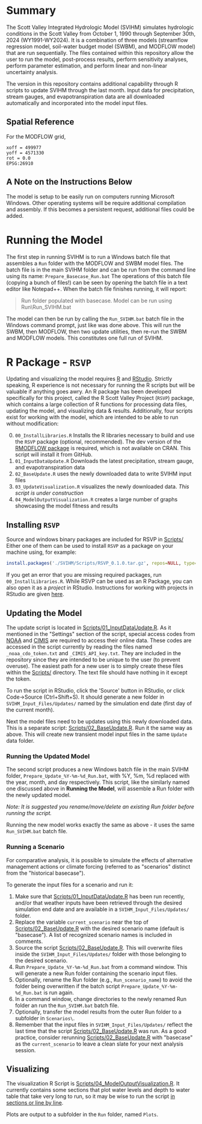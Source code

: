 # Summary
The Scott Valley Integrated Hydrologic Model (SVIHM) simulates hydrologic conditions in the Scott Valley from October 1, 1990 through September 30th, 2024 (WY1991-WY2024). It is a combination of three models (streamflow regression model, soil-water budget model (SWBM), and MODFLOW model) that are run sequentially. The files contained within this repository allow the user to run the model, post-process results, perform sensitivity analyses, perform parameter estimation, and perform linear and non-linear uncertainty analysis.

The version in this repository contains additional capability through R scripts to update SVIHM through the last month. Input data for precipitation, stream gauges, and evapotranspiration data are all downloaded automatically and incorporated into the model input files.

## Spatial Reference
For the MODFLOW grid,
```
xoff = 499977
yoff = 4571330
rot = 0.0
EPSG:26910
```

## A Note on the Instructions Below
The model is setup to be easily run on computers running Microsoft Windows. Other operating systems will be require additional compilation and assembly. If this becomes a persistent request, additional files could be added.

# Running the Model
The first step in running SVIHM is to run a Windows batch file that assembles a `Run` folder with the MODFLOW and SWBM model files. The batch file is in the main SVIHM folder and can be run from the command line using its name:
`
Prepare_Basecase_Run.bat
`
The operations of this batch file (copying a bunch of files!) can be seen by opening the batch file in a text editor like Notepad++. When the batch file finishes running, it will report:

> Run folder populated with basecase. Model can be run using Run\Run_SVIHM.bat

The model can then be run by calling the `Run_SVIHM.bat` batch file in the Windows command prompt, just like was done above. This will run the SWBM, then MODFLOW, then two update utilities, then re-run the SWBM and MODFLOW models. This constitutes one full run of SVIHM.

# R Package - `RSVP`
Updating and visualizing the model requires [R](https://cran.r-project.org/) and [RStudio](https://www.rstudio.com/). Strictly speaking, R experience is not necessary for running the R scripts but will be valuable if anything goes awry. An R package has been developed specifically for this project, called the R Scott Valley Project (`RSVP`) package, which contains a large collection of R functions for processing data files, updating the model, and visualizing data & results. Additionally, four scripts exist for working with the model, which are intended to be able to run without modification:

0. `00_InstallLibraries.R` Installs the R libraries necessary to build and use the `RSVP` package (optional, recommended). The dev version of the [RMODFLOW package](https://github.com/rogiersbart/RMODFLOW) is required, which is not available on CRAN. This script will install it from GitHub.
1. `01_InputDataUpdate.R` Downloads the latest precipitation, stream gauge, and evapotranspiration data
2. `02_BaseUpdate.R` uses the newly downloaded data to write SVIHM input files
3. `03_UpdateVisualization.R` visualizes the newly downloaded data. *This script is under construction*
4. `04_ModelOutputVisualization.R` creates a large number of graphs showcasing the model fitness and results

## Installing `RSVP`
Source and windows binary packages are included for RSVP in [Scripts/](./Scripts/)
Either one of them can be used to install `RSVP` as a package on your machine using, for example:
```R
install.packages('./SVIHM/Scripts/RSVP_0.1.0.tar.gz', repos=NULL, type='source')
```
If you get an error that you are missing required packages, run `00_InstallLibraries.R`.
While RSVP can be used as an R Package, you can also open it as a *project* in RStudio. Instructions for working with projects in RStudio are given [here](https://support.posit.co/hc/en-us/articles/200526207-Using-RStudio-Projects).

## Updating the Model
The update script is located in [Scripts/01_InputDataUpdate.R](./Scripts/01_InputDataUpdate.R). As it mentioned in the "Settings" section of the script, special access codes from [NOAA](https://www.ncdc.noaa.gov/cdo-web/webservices/v2) and [CIMIS](https://cimis.water.ca.gov/) are required to access their online data. These codes are accessed in the script currently by reading the files named `_noaa_cdo_token.txt` and `_CIMIS_API_key.txt`. They are included in the repository since they are intended to be unique to the user (to prevent overuse). The easiest path for a new user is to simply create these files within the [Scripts/](./Scripts/) directory. The text file should have nothing in it except the token.

To run the script in RStudio, click the 'Source' button in RStudio, or click Code->Source (Ctrl+Shift+S). It should generate a new folder in `SVIHM_Input_Files/Updates/` named by the simulation end date (first day of the current month).

Next the model files need to be updates using this newly downloaded data. This is a separate script: [Scripts/02_BaseUpdate.R](./Scripts/02_BaseUpdate.R). Run it the same way as above. This will create new transient model input files in the same `Update` data folder.

### Running the Updated Model
The second script produces a new Windows batch file in the main SVIHM folder, `Prepare_Update_%Y-%m-%d_Run.bat`, with %Y, %m, %d replaced with the year, month, and day respectively. This script, like the similarly named one discussed above in **Running the Model**, will assemble a Run folder with the newly updated model.

*Note: It is suggested you rename/move/delete an existing Run folder before running the script.*

Running the new model works exactly the same as above - it uses the same `Run_SVIHM.bat` batch file.

### Running a Scenario
For comparative analysis, it is possible to simulate the effects of alternative management actions or climate forcing (referred to as "scenarios" distinct from the "historical basecase"). 

To generate the input files for a scenario and run it:
1. Make sure that [Scripts/01_InputDataUpdate.R](./Scripts/01_InputDataUpdate.R) has been run recently, and/or that weather inputs have been retrieved through the desired simulation end date and are available in a `SVIHM_Input_Files/Updates/` folder.
2. Replace the variable `current_scenario` near the top of [Scripts/02_BaseUpdate.R](./Scripts/02_BaseUpdate.R) with the desired scenario name (default is "basecase"). A list of recognized scenario names is included in comments.
3. Source the script  [Scripts/02_BaseUpdate.R](./Scripts/02_BaseUpdate.R). This will overwrite files inside the `SVIHM_Input_Files/Updates/` folder with those belonging to the desired scenario.
4. Run `Prepare_Update_%Y-%m-%d_Run.bat` from a command window. This will generate a new Run folder containing the scenario input files.
5. Optionally, rename the Run folder (e.g., `Run_scenario_name`) to avoid the folder being overwritten if the batch script `Prepare_Update_%Y-%m-%d_Run.bat` is run again.
6. In a command window, change directories to the newly renamed Run folder an run the `Run_SVIHM.bat` batch file.
7. Optionally, transfer the model results from the outer Run folder to a subfolder in `Scenarios\`.
8. Remember that the input files in `SVIHM_Input_Files/Updates/` reflect the last time that the script [Scripts/02_BaseUpdate.R](./Scripts/02_BaseUpdate.R) was run. As a good practice, consider rerunning [Scripts/02_BaseUpdate.R](./Scripts/02_BaseUpdate.R) with "basecase" as the `current_scenario` to leave a clean slate for your next analysis session.

## Visualizing
The visualization R Script is [Scripts/04_ModelOutputVisualization.R](./Scripts/04_ModelOutputVisualization.R). It currently contains some sections that plot water levels and depth to water table that take very long to run, so it may be wise to run the script [in sections or line by line](https://support.rstudio.com/hc/en-us/articles/200484448-Editing-and-Executing-Code-in-the-RStudio-IDE#executing).

Plots are output to a subfolder in the `Run` folder, named `Plots`.
